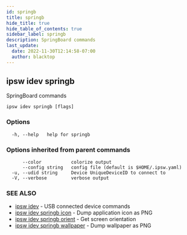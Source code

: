 ```yaml
---
id: springb
title: springb
hide_title: true
hide_table_of_contents: true
sidebar_label: springb
description: SpringBoard commands
last_update:
  date: 2022-11-30T12:14:58-07:00
  author: blacktop
---
```

## ipsw idev springb

SpringBoard commands

```
ipsw idev springb [flags]
```

### Options

```
  -h, --help   help for springb
```

### Options inherited from parent commands

```
      --color           colorize output
      --config string   config file (default is $HOME/.ipsw.yaml)
  -u, --udid string     Device UniqueDeviceID to connect to
  -V, --verbose         verbose output
```

### SEE ALSO

* [ipsw idev](/docs/cli/ipsw/idev)	 - USB connected device commands
* [ipsw idev springb icon](/docs/cli/ipsw/idev/springb/icon)	 - Dump application icon as PNG
* [ipsw idev springb orient](/docs/cli/ipsw/idev/springb/orient)	 - Get screen orientation
* [ipsw idev springb wallpaper](/docs/cli/ipsw/idev/springb/wallpaper)	 - Dump wallpaper as PNG

